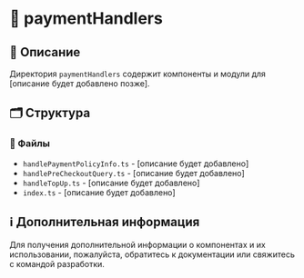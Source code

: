 # 📁 paymentHandlers

## 📝 Описание
Директория `paymentHandlers` содержит компоненты и модули для [описание будет добавлено позже].

## 🗂️ Структура

### 📄 Файлы

- `handlePaymentPolicyInfo.ts` - [описание будет добавлено]
- `handlePreCheckoutQuery.ts` - [описание будет добавлено]
- `handleTopUp.ts` - [описание будет добавлено]
- `index.ts` - [описание будет добавлено]

## ℹ️ Дополнительная информация

Для получения дополнительной информации о компонентах и их использовании, пожалуйста, обратитесь к документации или свяжитесь с командой разработки.
